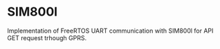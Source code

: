 # SIM800l

Implementation of FreeRTOS UART communication with SIM800l for API GET request trhough GPRS.
